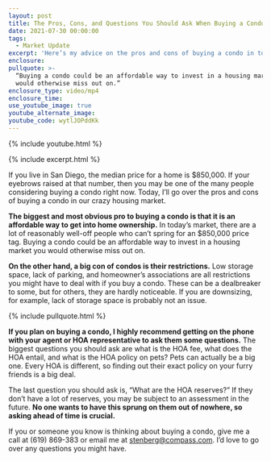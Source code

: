 ```yaml
---
layout: post
title: The Pros, Cons, and Questions You Should Ask When Buying a Condo
date: 2021-07-30 00:00:00
tags:
  - Market Update
excerpt: 'Here’s my advice on the pros and cons of buying a condo in today’s market. '
enclosure:
pullquote: >-
  “Buying a condo could be an affordable way to invest in a housing market you
  would otherwise miss out on.”  
enclosure_type: video/mp4
enclosure_time:
use_youtube_image: true
youtube_alternate_image:
youtube_code: wytlJOPddKk
---
```

{% include youtube.html %}

{% include excerpt.html %}

If you live in San Diego, the median price for a home is $850,000. If your eyebrows raised at that number, then you may be one of the many people considering buying a condo right now. Today, I’ll go over the pros and cons of buying a condo in our crazy housing market.&nbsp;

**The biggest and most obvious pro to buying a condo is that it is an affordable way to get into home ownership.** In today’s market, there are a lot of reasonably well-off people who can’t spring for an $850,000 price tag. Buying a condo could be an affordable way to invest in a housing market you would otherwise miss out on.&nbsp;

**On the other hand, a big con of condos is their restrictions.** Low storage space, lack of parking, and homeowner’s associations are all restrictions you might have to deal with if you buy a condo. These can be a dealbreaker to some, but for others, they are hardly noticeable. If you are downsizing, for example, lack of storage space is probably not an issue.&nbsp;

{% include pullquote.html %}

**If you plan on buying a condo, I highly recommend getting on the phone with your agent or HOA representative to ask them some questions.** The biggest questions you should ask are what is the HOA fee, what does the HOA entail, and what is the HOA policy on pets? Pets can actually be a big one. Every HOA is different, so finding out their exact policy on your furry friends is a big deal.&nbsp;

The last question you should ask is, “What are the HOA reserves?” If they don’t have a lot of reserves, you may be subject to an assessment in the future. **No one wants to have this sprung on them out of nowhere, so asking ahead of time is crucial.**&nbsp;

If you or someone you know is thinking about buying a condo, give me a call at (619) 869-383 or email me at [stenberg@compass.com](mailto:stenberg@compass.com). I’d love to go over any questions you might have.&nbsp;
